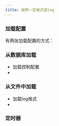 ```yaml
---
title: 按照一定格式造log
---
```


### 加载配置
有两张加载配置的方式：
### 从数据库加载
- 加载控制配置
-

### 从文件中加载
- 加载log格式
-

### 定时器
